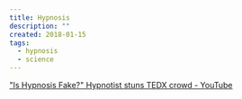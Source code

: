 ```yaml
---
title: Hypnosis
description: ""
created: 2018-01-15
tags:
  - hypnosis
  - science
---
```


["Is Hypnosis Fake?" Hypnotist stuns TEDX crowd - YouTube](https://www.youtube.com/watch?v=1RA2Zy_IZfQ)
